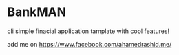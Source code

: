 # BankMAN
cli simple finacial application tamplate with cool features!

add me on https://www.facebook.com/ahamedrashid.me/
